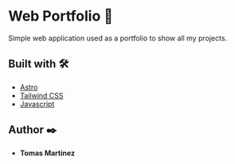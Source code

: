 # Web Portfolio 🚀

Simple web application used as a portfolio to show all my projects. 


## Built with 🛠️

* [Astro](https://astro.build)
* [Tailwind CSS](https://tailwindcss.com) 
* [Javascript](https://developer.mozilla.org/en-US/docs/Web/JavaScript)

## Author ✒️
* **Tomas Martinez** 



